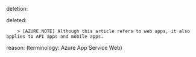 deletion:

deleted:

		> [AZURE.NOTE] Although this article refers to web apps, it also applies to API apps and mobile apps.


reason: (terminology: Azure App Service Web)

